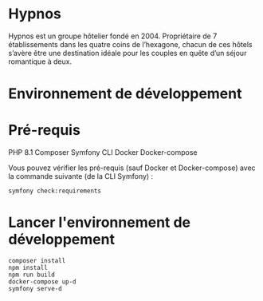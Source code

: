# Hypnos

Hypnos est un groupe hôtelier fondé en 2004. Propriétaire de 7 établissements dans les quatre
coins de l’hexagone, chacun de ces hôtels s’avère être une destination idéale pour les couples
en quête d’un séjour romantique à deux.

# Environnement de développement

# Pré-requis

PHP 8.1
Composer
Symfony CLI
Docker
Docker-compose

Vous pouvez vérifier les pré-requis (sauf Docker et Docker-compose) avec la commande suivante (de la CLI Symfony) :

    symfony check:requirements

# Lancer l'environnement de développement

    composer install
    npm install
    npm run build
    docker-compose up-d
    symfony serve-d


